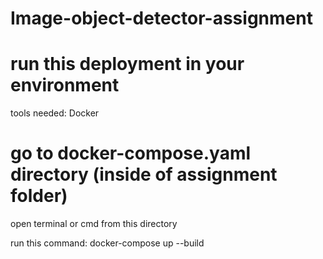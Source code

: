 # Image-object-detector-assignment


# run this deployment in your environment
tools needed: Docker

# go to docker-compose.yaml directory  (inside of assignment folder)
open terminal or cmd  from this directory

run this command: docker-compose up --build 




